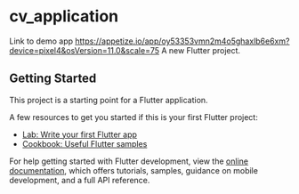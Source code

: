 # cv_application
Link to demo app 
https://appetize.io/app/oy53353vmn2m4o5ghaxlb6e6xm?device=pixel4&osVersion=11.0&scale=75
A new Flutter project.

## Getting Started

This project is a starting point for a Flutter application.

A few resources to get you started if this is your first Flutter project:

- [Lab: Write your first Flutter app](https://docs.flutter.dev/get-started/codelab)
- [Cookbook: Useful Flutter samples](https://docs.flutter.dev/cookbook)

For help getting started with Flutter development, view the
[online documentation](https://docs.flutter.dev/), which offers tutorials,
samples, guidance on mobile development, and a full API reference.
